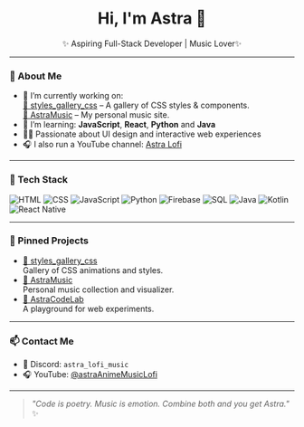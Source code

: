 
<!---
AstrarothDLCXVI/AstrarothDLCXVI is a ✨ special ✨ repository because its `README.md` (this file) appears on your GitHub profile.
You can click the Preview link to take a look at your changes.
--->
<h1 align="center">Hi, I'm Astra 👋</h1>
<p align="center">✨ Aspiring Full-Stack Developer | Music Lover✨</p>

---

### 🧠 About Me
- 🔭 I’m currently working on:  
  [🎨 styles_gallery_css](https://astrarothdlcxvi.github.io/styles_gallery_css.github.io/) – A gallery of CSS styles & components.  
  [🎵 AstraMusic](https://astrarothdlcxvi.github.io/AstraMusic.github.io/) – My personal music site.
- 🌱 I’m learning: **JavaScript**, **React**, **Python** and **Java**
- 👨‍💻 Passionate about UI design and interactive web experiences
- 🎧 I also run a YouTube channel: [Astra Lofi](https://www.youtube.com/@astraMusicAnimeLofi)

---

### 🔧 Tech Stack
![HTML](https://img.shields.io/badge/HTML5-E34F26?style=for-the-badge&logo=html5&logoColor=white)
![CSS](https://img.shields.io/badge/CSS3-1572B6?style=for-the-badge&logo=css3&logoColor=white)
![JavaScript](https://img.shields.io/badge/JavaScript-F7DF1E?style=for-the-badge&logo=javascript&logoColor=black)
![Python](https://img.shields.io/badge/Python-3776AB?style=for-the-badge&logo=python&logoColor=white)
![Firebase](https://img.shields.io/badge/Firebase-FFCA28?style=for-the-badge&logo=firebase&logoColor=black)
![SQL](https://img.shields.io/badge/SQL-336791?style=for-the-badge&logo=postgresql&logoColor=white)
![Java](https://img.shields.io/badge/Java-007396?style=for-the-badge&logo=java&logoColor=white)
![Kotlin](https://img.shields.io/badge/Kotlin-0095D5?style=for-the-badge&logo=kotlin&logoColor=white)
![React Native](https://img.shields.io/badge/React_Native-20232A?style=for-the-badge&logo=react&logoColor=61DAFB)


---

### 📌 Pinned Projects
- [🎨 styles_gallery_css](https://astrarothdlcxvi.github.io/styles_gallery_css.github.io/)  
  Gallery of CSS animations and styles.
- [🎵 AstraMusic](https://astrarothdlcxvi.github.io/AstraMusic.github.io/)  
  Personal music collection and visualizer.
- [🧪 AstraCodeLab](https://astrarothdlcxvi.github.io/AstraCodeLab.github.io/)  
  A playground for web experiments.

---

### 📫 Contact Me
- 💬 Discord: `astra_lofi_music`
- 🎧 YouTube: [@astraAnimeMusicLofi](https://www.youtube.com/@astraAnimeMusicLofi)

---

> _"Code is poetry. Music is emotion. Combine both and you get Astra."_ ✨
